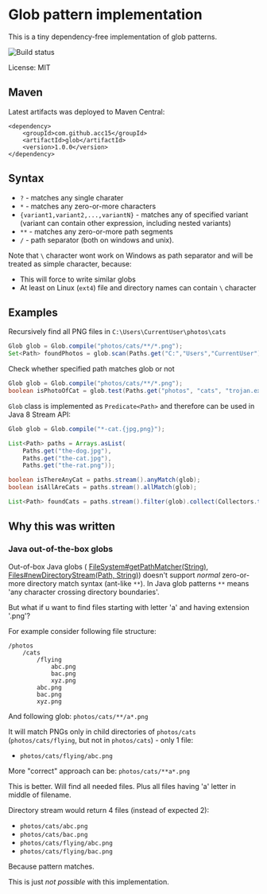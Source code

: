 # Glob pattern implementation

This is a tiny dependency-free implementation of glob patterns.

![Build status](https://travis-ci.org/acc15/glob.svg?branch=master)

License: MIT

## Maven

Latest artifacts was deployed to Maven Central:

    <dependency>
        <groupId>com.github.acc15</groupId>
        <artifactId>glob</artifactId>
        <version>1.0.0</version>
    </dependency>

## Syntax

* `?` - matches any single charater
* `*` - matches any zero-or-more characters
* `{variant1,variant2,...,variantN}` - matches any of specified variant 
    (variant can contain other expression, including nested variants)
* `**` - matches any zero-or-more path segments
* `/` - path separator (both on windows and unix). 

Note that `\` character wont work on Windows as path separator and will be treated as simple character, because:
  * This will force to write similar globs
  * At least on Linux (`ext4`) file and directory names can contain `\` character

## Examples

Recursively find all PNG files in `C:\Users\CurrentUser\photos\cats`

```Java
Glob glob = Glob.compile("photos/cats/**/*.png");
Set<Path> foundPhotos = glob.scan(Paths.get("C:","Users","CurrentUser"), TargetType.FILE);
```

Check whether specified path matches glob or not

```Java
Glob glob = Glob.compile("photos/cats/**/*.png");
boolean isPhotoOfCat = glob.test(Paths.get("photos", "cats", "trojan.exe"), TargetType.FILE);
```

`Glob` class is implemented as `Predicate<Path>` and therefore can be used in Java 8 Stream API:

```Java
Glob glob = Glob.compile("*-cat.{jpg,png}");

List<Path> paths = Arrays.asList(
    Paths.get("the-dog.jpg"),
    Paths.get("the-cat.jpg"),
    Paths.get("the-rat.png"));

boolean isThereAnyCat = paths.stream().anyMatch(glob);
boolean isAllAreCats = paths.stream().allMatch(glob);

List<Path> foundCats = paths.stream().filter(glob).collect(Collectors.toList());
```

## Why this was written
### Java out-of-the-box globs
    
Out-of-box Java globs (
    [FileSystem#getPathMatcher(String)](https://docs.oracle.com/javase/8/docs/api/java/nio/file/FileSystem.html#getPathMatcher-java.lang.String-), 
    [Files#newDirectoryStream(Path, String)](https://docs.oracle.com/javase/8/docs/api/java/nio/file/Files.html#newDirectoryStream-java.nio.file.Path-java.lang.String-)) 
doesn't support _normal_ zero-or-more directory match syntax (ant-like `**`).
In Java glob patterns `**` means 'any character crossing directory boundaries'.

But what if u want to find files starting with letter 'a' and having extension '.png'?

For example consider following file structure:

    /photos
        /cats
            /flying
                abc.png
                bac.png
                xyz.png
            abc.png
            bac.png
            xyz.png
    
And following glob: `photos/cats/**/a*.png`

It will match PNGs only in child directories of `photos/cats` (`photos/cats/flying`, but not in `photos/cats`) - only 1 file:

* `photos/cats/flying/abc.png`

More "correct" approach can be: `photos/cats/**a*.png`
    
This is better. Will find all needed files. 
Plus all files having 'a' letter in middle of filename.
    
Directory stream would return 4 files (instead of expected 2):

* `photos/cats/abc.png` 
* `photos/cats/bac.png`
* `photos/cats/flying/abc.png`
* `photos/cats/flying/bac.png`

Because pattern matches. 

This is just _not possible_ with this implementation.
    
    
